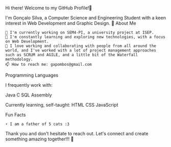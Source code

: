 Hi there! Welcome to my GitHub Profile!👋

I'm Gonçalo Silva, a Computer Science and Engineering Student with a keen interest in Web Development and Graphic Design. 🚀
About Me

    🔭 I'm currently working on SEM4-PI, a university project at ISEP.
    🌱 I'm constantly learning and exploring new technologies, with a focus on Web Development.
    🤝 I love working and collaborating with people from all around the world, and I've worked with a lot of project management approaches such as SCRUM and AGILE, and a little bit of the Waterfall methodology.
    📫 How to reach me: gapombos@gmail.com

Programming Languages

I frequently work with:

Java C SQL Assembly 

Currently learning, self-taught: HTML CSS JavaScript

Fun Facts

    ⚡ I am a father of 5 cats :3

Thank you and don't hesitate to reach out. Let's connect and create something amazing together!!! 🌟
